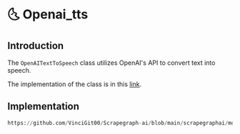 # 🌜 Openai_tts

## Introduction
The `OpenAITextToSpeech` class utilizes OpenAI's API to convert text into speech.

The implementation of the class is in this [link](https://github.com/VinciGit00/Scrapegraph-ai/blob/main/scrapegraphai/models/openai_tts.py).

## Implementation
```python reference title="OpenAITextToSpeechtImageToText"
https://github.com/VinciGit00/Scrapegraph-ai/blob/main/scrapegraphai/models/openai_tts.py
```
